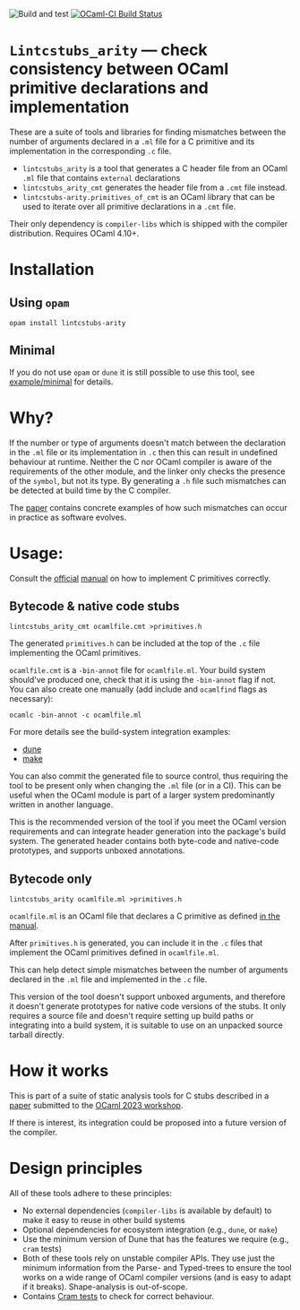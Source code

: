 ![Build and test](https://github.com/edwintorok/lintcstubs-arity/actions/workflows/workflow.yml/badge.svg)
[![OCaml-CI Build Status](https://img.shields.io/endpoint?url=https://ocaml.ci.dev/badge/edwintorok/lintcstubs-arity/main&logo=ocaml)](https://ocaml.ci.dev/github/edwintorok/lintcstubs-arity)


`Lintcstubs_arity` — check consistency between OCaml primitive declarations and implementation
==============================================================================================

These are a suite of tools and libraries for finding mismatches between the number of arguments declared in a `.ml` file for a C primitive and its implementation in the corresponding `.c` file.

* `lintcstubs_arity` is a tool that generates a C header file from an OCaml `.ml` file that contains `external` declarations
* `lintcstubs_arity_cmt` generates the header file from a `.cmt` file instead.
* `lintcstubs-arity.primitives_of_cmt` is an OCaml library that can be used to iterate over all primitive declarations in a `.cmt` file.

Their only dependency is `compiler-libs` which is shipped with the compiler distribution.
Requires OCaml 4.10+.

# Installation

## Using `opam`

```
opam install lintcstubs-arity
```

## Minimal

If you do not use `opam` or `dune` it is still possible to use this tool, see [example/minimal](example/minimal/README.md) for details.

# Why?

If the number or type of arguments doesn't match between the declaration in the `.ml` file or its implementation in `.c` then this can result in undefined behaviour at runtime.
Neither the C nor OCaml compiler is aware of the requirements of the other module, and the linker only checks the presence of the `symbol`, but not its type.
By generating a `.h` file such mismatches can be detected at build time by the C compiler.

The [paper](https://arxiv.org/abs/2307.14909) contains concrete examples of how such mismatches can occur in practice as software evolves.

# Usage:

Consult the [official](https://v2.ocaml.org/manual/intfc.html#ss:c-prim-impl)
[manual](https://v2.ocaml.org/manual/intfc.html#ss:c-unboxed) on how to implement C primitives correctly.

## Bytecode & native code stubs
```
lintcstubs_arity_cmt ocamlfile.cmt >primitives.h
```

The generated `primitives.h` can be included at the top of the `.c` file implementing the OCaml primitives.

`ocamlfile.cmt` is a `-bin-annot` file for `ocamlfile.ml`. Your build system should've produced one, check that it is using the `-bin-annot` flag if not.
You can also create one manually (add include and `ocamlfind` flags as necessary):
```
ocamlc -bin-annot -c ocamlfile.ml
```

For more details see the build-system integration examples:

* [dune](example/dune/README.md)
* [make](example/Makefile/README.md)

You can also commit the generated file to source control, thus requiring the tool to be present
only when changing the `.ml` file (or in a CI). This can be useful when the OCaml module is part of a larger system predominantly written in another language.

This is the recommended version of the tool if you meet the OCaml version requirements and can integrate header generation into the package's build system. The generated header contains both byte-code and native-code prototypes,
and supports unboxed annotations.

## Bytecode only

```
lintcstubs_arity ocamlfile.ml >primitives.h
```

`ocamlfile.ml` is an OCaml file that declares a C primitive as defined [in the manual](https://v2.ocaml.org/manual/intfc.html).

After `primitives.h` is generated, you can include it in the `.c` files that implement the OCaml primitives defined in `ocamlfile.ml`.

This can help detect simple mismatches between the number of arguments declared in the `.ml` file and implemented in the `.c` file.

This version of the tool doesn't support unboxed arguments, and therefore it doesn't generate prototypes for native code versions of the stubs. It only requires a source file and doesn't require setting up build paths or integrating into a build system, it is suitable to use on an unpacked source tarball directly.


# How it works

This is part of a suite of static analysis tools for C stubs described in a [paper](https://arxiv.org/abs/2307.14909) submitted to the [OCaml 2023 workshop](https://icfp23.sigplan.org/details/ocaml-2023-papers/10/Targeted-Static-Analysis-for-OCaml-C-Stubs-Eliminating-gremlins-from-the-code).

If there is interest, its integration could be proposed into a future version of the compiler.

# Design principles

All of these tools adhere to these principles:

* No external dependencies (`compiler-libs` is available by default) to make it easy to reuse in other build systems
* Optional dependencies for ecosystem integration (e.g., `dune`, or `make`)
* Use the minimum version of Dune that has the features we require (e.g., `cram` tests)
* Both of these tools rely on unstable compiler APIs. They use just the minimum information from the Parse- and Typed-trees to ensure the tool works on a wide range of OCaml compiler versions (and is easy to adapt if it breaks). Shape-analysis is out-of-scope.
* Contains [Cram tests](https://dune.readthedocs.io/en/stable/tests.html#cram-tests) to check for correct behaviour.

